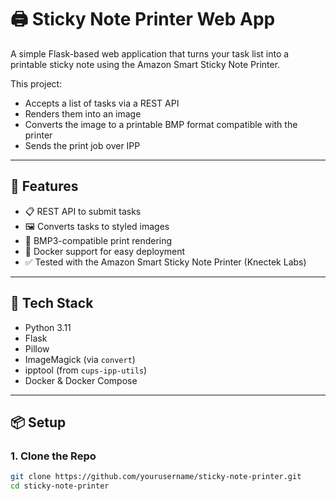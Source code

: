# 🖨️ Sticky Note Printer Web App

A simple Flask-based web application that turns your task list into a printable sticky note using the Amazon Smart Sticky Note Printer.

This project:
- Accepts a list of tasks via a REST API
- Renders them into an image
- Converts the image to a printable BMP format compatible with the printer
- Sends the print job over IPP

---

## 🚀 Features

- 📋 REST API to submit tasks
- 🖼 Converts tasks to styled images
- 🧾 BMP3-compatible print rendering
- 🐳 Docker support for easy deployment
- ✅ Tested with the Amazon Smart Sticky Note Printer (Knectek Labs)

---

## 🧰 Tech Stack

- Python 3.11
- Flask
- Pillow
- ImageMagick (via `convert`)
- ipptool (from `cups-ipp-utils`)
- Docker & Docker Compose

---

## 📦 Setup

### 1. Clone the Repo

```bash
git clone https://github.com/yourusername/sticky-note-printer.git
cd sticky-note-printer
